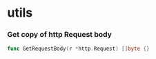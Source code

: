 # utils

### Get copy of http Request body
```Go
func GetRequestBody(r *http.Request) []byte {}
```
